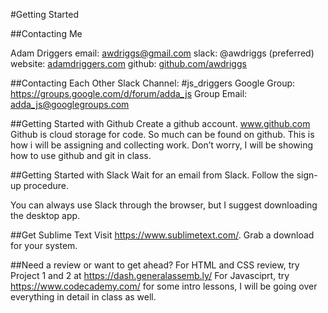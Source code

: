 #Getting Started


##Contacting Me

Adam Driggers
email: awdriggs@gmail.com
slack: @awdriggs (preferred)
website: [adamdriggers.com](www.adamdriggers.com)
github: [github.com/awdriggs](github.com/awdriggs)

##Contacting Each Other
Slack Channel: #js_driggers
Google Group: https://groups.google.com/d/forum/adda_js
Group Email: [adda_js@googlegroups.com](mailto:adda_js@googlegroups.com)


##Getting Started with Github
Create a github account. www.github.com
Github is cloud storage for code. So much can be found on github. This is how i will be assigning and collecting work. Don’t worry, I will be showing how to use github and git in class.

##Getting Started with Slack
Wait for an email from Slack. Follow the sign-up procedure.

You can always use Slack through the browser, but I suggest downloading the desktop app. 

##Get Sublime Text
Visit https://www.sublimetext.com/. Grab a download for your system. 

##Need a review or want to get ahead?
For HTML and CSS review, try Project 1 and 2 at https://dash.generalassemb.ly/
For Javasciprt, try https://www.codecademy.com/ for some intro lessons, I will be going over everything in detail in class as well.